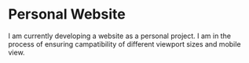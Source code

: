 # Personal Website
I am currently developing a website as a personal project. I am in the process of ensuring campatibility of different viewport sizes and mobile view.
